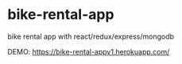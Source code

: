 # bike-rental-app
bike rental app with react/redux/express/mongodb <br/>

DEMO: https://bike-rental-appv1.herokuapp.com/
